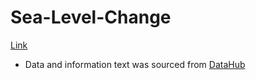 # Sea-Level-Change 
[Link](https://bmar97.github.io/Sea-Level-Change-2D/)
- Data and information text was sourced from [DataHub](https://datahub.io/core/sea-level-rise)
